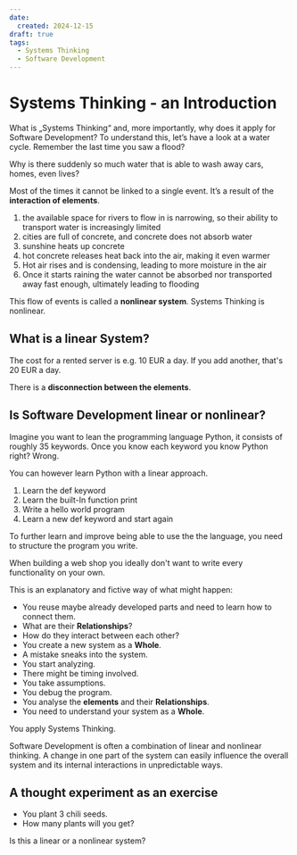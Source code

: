 ```yaml
---
date:
  created: 2024-12-15
draft: true
tags:
  - Systems Thinking
  - Software Development
---
```


# Systems Thinking - an Introduction

What is „Systems Thinking“ and, more importantly, why does it apply for Software Development? To understand this, let’s have a look at a water cycle. 
Remember the last time you saw a flood?  

<!-- more -->

Why is there suddenly so much water that is able to wash away cars, homes, even lives? 

Most of the times it cannot be linked to a single event. It’s a result of the **interaction of elements**.  

1. the available space for rivers to flow in is narrowing, so their ability to transport water is increasingly limited
2. cities are full of concrete, and concrete does not absorb water
3. sunshine heats up concrete
4. hot concrete releases heat back into the air, making it even warmer
5. Hot air rises and is condensing, leading to more moisture in the air
6. Once it starts raining the water cannot be absorbed nor transported away fast enough, ultimately leading to flooding  

This flow of events is called a **nonlinear system**. Systems Thinking is nonlinear.

## What is a linear System?

The cost for a rented server is e.g. 10 EUR a day. If you add another, that's 20 EUR a day. 

There is a **disconnection between the elements**.

## Is Software Development linear or nonlinear?

Imagine you want to lean the programming language Python, it consists of roughly 35 keywords. Once you know each keyword you know Python right? Wrong.  

You can however learn Python with a linear approach.  

1. Learn the def keyword  
2. Learn the built-In function print  
3. Write a hello world program  
4. Learn a new def keyword and start again

To further learn and improve being able to use the the language, you need to structure the program you write.  

When building a web shop you ideally don't want to write every functionality on your own.  

This is an explanatory and fictive way of what might happen:
 
- You reuse maybe already developed parts and need to learn how to connect them.
- What are their **Relationships**?  
- How do they interact between each other?  
- You create a new system as a **Whole**.  
- A mistake sneaks into the system. 
- You start analyzing.  
- There might be timing involved.  
- You take assumptions.
- You debug the program. 
-  You analyse the **elements** and their **Relationships**. 
- You need to understand your system as a **Whole**.

You apply Systems Thinking.  

Software Development is often a combination of linear and nonlinear thinking. A change in one part of the system can easily influence the overall system and its internal interactions in unpredictable ways.

## A thought experiment as an exercise

- You plant 3 chili seeds.  
- How many plants will you get?  
  
Is this a linear or a nonlinear system?

